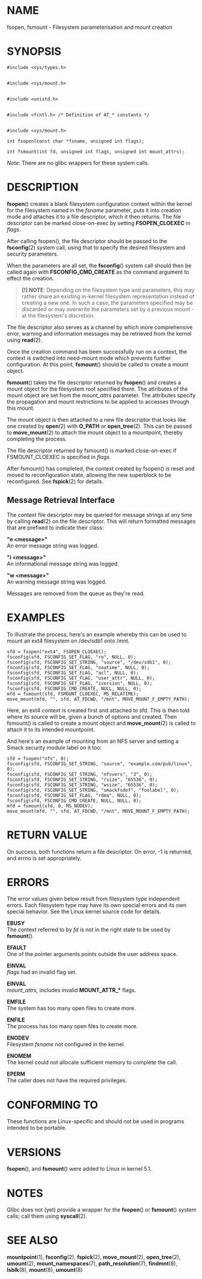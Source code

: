 # NAME

fsopen, fsmount - Filesystem parameterisation and mount creation

# SYNOPSIS

    #include <sys/types.h>


    #include <sys/mount.h>


    #include <unistd.h>


    #include <fcntl.h> /* Definition of AT_* constants */


    #include <sys/mount.h> 

    int fsopen(const char *fsname, unsigned int flags);

    int fsmount(int fd, unsigned int flags, unsigned int mount_attrs);

*Note*: There are no glibc wrappers for these system calls.

# DESCRIPTION

**fsopen**() creates a blank filesystem configuration context within the
kernel for the filesystem named in the *fsname* parameter, puts it into
creation mode and attaches it to a file descriptor, which it then
returns. The file descriptor can be marked close-on-exec by setting
**FSOPEN_CLOEXEC** in *flags*.

After calling fsopen(), the file descriptor should be passed to the
**fsconfig**(2) system call, using that to specify the desired
filesystem and security parameters.

When the parameters are all set, the **fsconfig**() system call should
then be called again with **FSCONFIG_CMD_CREATE** as the command
argument to effect the creation.

> **\[!\] NOTE**: Depending on the filesystem type and parameters, this
> may rather share an existing in-kernel filesystem representation
> instead of creating a new one. In such a case, the parameters
> specified may be discarded or may overwrite the parameters set by a
> previous mount - at the filesystem's discretion.

The file descriptor also serves as a channel by which more comprehensive
error, warning and information messages may be retrieved from the kernel
using **read**(2).

Once the creation command has been successfully run on a context, the
context is switched into need-mount mode which prevents further
configuration. At this point, **fsmount**() should be called to create a
mount object.

**fsmount**() takes the file descriptor returned by **fsopen**() and
creates a mount object for the filesystem root specified there. The
attributes of the mount object are set from the *mount_attrs* parameter.
The attributes specify the propagation and mount restrictions to be
applied to accesses through this mount.

The mount object is then attached to a new file descriptor that looks
like one created by **open**(2) with **O_PATH** or **open_tree**(2).
This can be passed to **move_mount**(2) to attach the mount object to a
mountpoint, thereby completing the process.

The file descriptor returned by fsmount() is marked close-on-exec if
FSMOUNT_CLOEXEC is specified in *flags*.

After fsmount() has completed, the context created by fsopen() is reset
and moved to reconfiguration state, allowing the new superblock to be
reconfigured. See **fspick**(2) for details.

## Message Retrieval Interface

The context file descriptor may be queried for message strings at any
time by calling **read**(2) on the file descriptor. This will return
formatted messages that are prefixed to indicate their class:

**"e \<message\>"**  
An error message string was logged.

**"i \<message\>"**  
An informational message string was logged.

**"w \<message\>"**  
An warning message string was logged.

Messages are removed from the queue as they're read.

# EXAMPLES

To illustrate the process, here's an example whereby this can be used to
mount an ext4 filesystem on /dev/sdb1 onto /mnt.

    sfd = fsopen("ext4", FSOPEN_CLOEXEC);
    fsconfig(sfd, FSCONFIG_SET_FLAG, "ro", NULL, 0);
    fsconfig(sfd, FSCONFIG_SET_STRING, "source", "/dev/sdb1", 0);
    fsconfig(sfd, FSCONFIG_SET_FLAG, "noatime", NULL, 0);
    fsconfig(sfd, FSCONFIG_SET_FLAG, "acl", NULL, 0);
    fsconfig(sfd, FSCONFIG_SET_FLAG, "user_attr", NULL, 0);
    fsconfig(sfd, FSCONFIG_SET_FLAG, "iversion", NULL, 0);
    fsconfig(sfd, FSCONFIG_CMD_CREATE, NULL, NULL, 0);
    mfd = fsmount(sfd, FSMOUNT_CLOEXEC, MS_RELATIME);
    move_mount(mfd, "", sfd, AT_FDCWD, "/mnt", MOVE_MOUNT_F_EMPTY_PATH);

Here, an ext4 context is created first and attached to sfd. This is then
told where its source will be, given a bunch of options and created.
Then fsmount() is called to create a mount object and **move_mount**(2)
is called to attach it to its intended mountpoint.

And here's an example of mounting from an NFS server and setting a Smack
security module label on it too:

    sfd = fsopen("nfs", 0);
    fsconfig(sfd, FSCONFIG_SET_STRING, "source", "example.com/pub/linux", 0);
    fsconfig(sfd, FSCONFIG_SET_STRING, "nfsvers", "3", 0);
    fsconfig(sfd, FSCONFIG_SET_STRING, "rsize", "65536", 0);
    fsconfig(sfd, FSCONFIG_SET_STRING, "wsize", "65536", 0);
    fsconfig(sfd, FSCONFIG_SET_STRING, "smackfsdef", "foolabel", 0);
    fsconfig(sfd, FSCONFIG_SET_FLAG, "rdma", NULL, 0);
    fsconfig(sfd, FSCONFIG_CMD_CREATE, NULL, NULL, 0);
    mfd = fsmount(sfd, 0, MS_NODEV);
    move_mount(mfd, "", sfd, AT_FDCWD, "/mnt", MOVE_MOUNT_F_EMPTY_PATH);

# RETURN VALUE

On success, both functions return a file descriptor. On error, -1 is
returned, and *errno* is set appropriately.

# ERRORS

The error values given below result from filesystem type independent
errors. Each filesystem type may have its own special errors and its own
special behavior. See the Linux kernel source code for details.

**EBUSY**  
The context referred to by *fd* is not in the right state to be used by
**fsmount**().

**EFAULT**  
One of the pointer arguments points outside the user address space.

**EINVAL**  
*flags* had an invalid flag set.

**EINVAL**  
*mount_attrs,* includes invalid **MOUNT_ATTR\_\*** flags.

**EMFILE**  
The system has too many open files to create more.

**ENFILE**  
The process has too many open files to create more.

**ENODEV**  
Filesystem *fsname* not configured in the kernel.

**ENOMEM**  
The kernel could not allocate sufficient memory to complete the call.

**EPERM**  
The caller does not have the required privileges.

# CONFORMING TO

These functions are Linux-specific and should not be used in programs
intended to be portable.

# VERSIONS

**fsopen**(), and **fsmount**() were added to Linux in kernel 5.1.

# NOTES

Glibc does not (yet) provide a wrapper for the **fsopen**() or
**fsmount**() system calls; call them using **syscall**(2).

# SEE ALSO

**mountpoint**(1), **fsconfig**(2), **fspick**(2), **move_mount**(2),
**open_tree**(2), **umount**(2), **mount_namespaces**(7),
**path_resolution**(7), **findmnt**(8), **lsblk**(8), **mount**(8),
**umount**(8)
